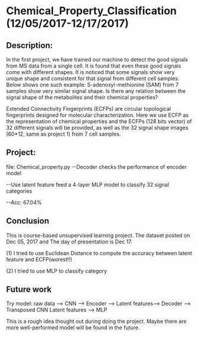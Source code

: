 # Chemical_Property_Classification (12/05/2017-12/17/2017)
## Description:

In the first project, we have trained our machine to detect the good signals from MS data from a single cell. It is found that even these good signals come with different shapes. It is noticed that some signals show very unique shape and consistent for that signal from different cell samples. Below shows one such example: S-adenosyl-methionine (SAM) from 7 samples show very similar signal shape. Is there any relation between the signal shape of the metabolites and their chemical properties?

Extended Connectivity Fingerprints (ECFPs) are circular topological fingerprints designed for molecular characterization. Here we use ECFP as the representation of chemical properties and the ECFPs (128 bits vector) of 32 different signals will be provided, as well as the 32 signal shape images (60*12, same as project 1) from 7 cell samples.

## Project:

file: Chemical_property.py
--Decoder checks the performance of encoder model

--Use latent feature feed a 4-layer MLP model to classify 32 signal categories

--Acc: 67.04%

## Conclusion

This is course-based unsupervised learning project. The dataset posted on Dec 05, 2017 and The day of presentation is Dec 17.

(1) I tried to use Euclidean Distance to compute the accuracy between latent feature and ECFP(worest!!)

(2) I tried to use MLP to classify category

## Future work
Try model: raw data --> CNN --> Encoder --> Latent features--> Decoder --> Transposed CNN 
           Latent features --> MLP 
           
This is a rough idea thought out during doing the project. Maybe there are more well-performed model will be found in the future. 

